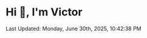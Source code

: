 <h1>Hi 👋, I'm Victor </h1>

<!--RECENT_ACTIVITY:start-->
<!--RECENT_ACTIVITY:end-->

<!--RECENT_ACTIVITY:last_update-->
Last Updated: Monday, June 30th, 2025, 10:42:38 PM
<!--RECENT_ACTIVITY:last_update_end-->
